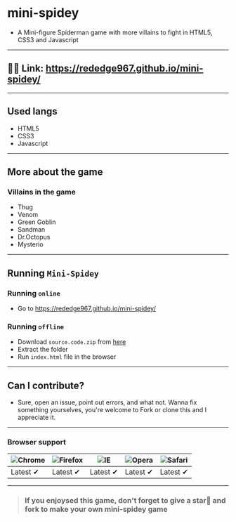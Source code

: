 # mini-spidey
- A Mini-figure Spiderman game with more villains to fight in HTML5, CSS3 and Javascript
---
## 🔗🔗 Link: https://rededge967.github.io/mini-spidey/
---
## Used langs
- HTML5
- CSS3
- Javascript
---
## More about the game
### Villains in the game
- Thug
- Venom
- Green Goblin
- Sandman
- Dr.Octopus
- Mysterio
-----------
## Running `Mini-Spidey`
### Running `online`
- Go to https://rededge967.github.io/mini-spidey/
### Running `offline`
- Download `source.code.zip` from [here](https://github.com/RedEdge967/mini-spidey/releases)
- Extract the folder
- Run `index.html` file in the browser
---
## Can I contribute?
- Sure, open an issue, point out errors, and what not. Wanna fix something yourselves, you're welcome to Fork or clone this and I appreciate it.
---
### Browser support
![Chrome](https://raw.githubusercontent.com/alrra/browser-logos/master/src/chrome/chrome_48x48.png) | ![Firefox](https://raw.githubusercontent.com/alrra/browser-logos/master/src/firefox/firefox_48x48.png) | ![IE](https://raw.githubusercontent.com/alrra/browser-logos/master/src/edge/edge_48x48.png) | ![Opera](https://raw.githubusercontent.com/alrra/browser-logos/master/src/opera/opera_48x48.png) | ![Safari](https://raw.githubusercontent.com/alrra/browser-logos/master/src/safari/safari_48x48.png)
--- | --- | --- | --- | --- |
Latest ✔ | Latest ✔ | Latest ✔ | Latest ✔ | Latest ✔ |
---
> ### If you enjoysed this game, don't forget to give a star🌟 and fork to make your own mini-spidey game
